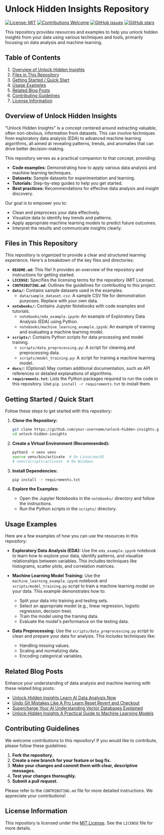 # Unlock Hidden Insights Repository

[![License: MIT](https://img.shields.io/badge/License-MIT-yellow.svg)](https://opensource.org/licenses/MIT)
[![Contributions Welcome](https://img.shields.io/badge/contributions-welcome-brightgreen.svg)](https://github.com/your-username/unlock-hidden-insights/blob/main/CONTRIBUTING.md)
[![GitHub issues](https://img.shields.io/github/issues/your-username/unlock-hidden-insights)](https://github.com/your-username/unlock-hidden-insights/issues)
[![GitHub stars](https://img.shields.io/github/stars/your-username/unlock-hidden-insights?style=social)](https://github.com/your-username/unlock-hidden-insights)

This repository provides resources and examples to help you unlock hidden insights from your data using various techniques and tools, primarily focusing on data analysis and machine learning.

## Table of Contents

1.  [Overview of Unlock Hidden Insights](#overview-of-unlock-hidden-insights)
2.  [Files in This Repository](#files-in-this-repository)
3.  [Getting Started / Quick Start](#getting-started--quick-start)
4.  [Usage Examples](#usage-examples)
5.  [Related Blog Posts](#related-blog-posts)
6.  [Contributing Guidelines](#contributing-guidelines)
7.  [License Information](#license-information)

## Overview of Unlock Hidden Insights

"Unlock Hidden Insights" is a concept centered around extracting valuable, often non-obvious, information from datasets. This can involve techniques from exploratory data analysis (EDA) to advanced machine learning algorithms, all aimed at revealing patterns, trends, and anomalies that can drive better decision-making.

This repository serves as a practical companion to that concept, providing:

*   **Code examples:** Demonstrating how to apply various data analysis and machine learning techniques.
*   **Datasets:** Sample datasets for experimentation and learning.
*   **Tutorials:** Step-by-step guides to help you get started.
*   **Best practices:** Recommendations for effective data analysis and insight discovery.

Our goal is to empower you to:

*   Clean and preprocess your data effectively.
*   Visualize data to identify key trends and patterns.
*   Apply appropriate machine learning models to predict future outcomes.
*   Interpret the results and communicate insights clearly.

## Files in This Repository

This repository is organized to provide a clear and structured learning experience.  Here's a breakdown of the key files and directories:

*   **`README.md`:** This file!  It provides an overview of the repository and instructions for getting started.
*   **`LICENSE`:** Specifies the licensing terms for the repository (MIT License).
*   **`CONTRIBUTING.md`:** Outlines the guidelines for contributing to this project.
*   **`data/`:** Contains sample datasets used in the examples.
    *   `data/sample_dataset.csv`: A sample CSV file for demonstration purposes. Replace with your own data.
*   **`notebooks/`:** Contains Jupyter Notebooks with code examples and tutorials.
    *   `notebooks/eda_example.ipynb`: An example of Exploratory Data Analysis (EDA) using Python.
    *   `notebooks/machine_learning_example.ipynb`: An example of training and evaluating a machine learning model.
*   **`scripts/`:** Contains Python scripts for data processing and model training.
    *   `scripts/data_preprocessing.py`: A script for cleaning and preprocessing data.
    *   `scripts/model_training.py`: A script for training a machine learning model.
*   **`docs/`:** (Optional) May contain additional documentation, such as API references or detailed explanations of algorithms.
*   **`requirements.txt`:** Lists the Python packages required to run the code in this repository.  Use `pip install -r requirements.txt` to install them.

## Getting Started / Quick Start

Follow these steps to get started with this repository:

1.  **Clone the Repository:**

    ```bash
    git clone https://github.com/your-username/unlock-hidden-insights.git
    cd unlock-hidden-insights
    ```

2.  **Create a Virtual Environment (Recommended):**

    ```bash
    python3 -m venv venv
    source venv/bin/activate  # On Linux/macOS
    # venv\Scripts\activate  # On Windows
    ```

3.  **Install Dependencies:**

    ```bash
    pip install -r requirements.txt
    ```

4.  **Explore the Examples:**

    *   Open the Jupyter Notebooks in the `notebooks/` directory and follow the instructions.
    *   Run the Python scripts in the `scripts/` directory.

## Usage Examples

Here are a few examples of how you can use the resources in this repository:

*   **Exploratory Data Analysis (EDA):** Use the `eda_example.ipynb` notebook to learn how to explore your data, identify patterns, and visualize relationships between variables.  This includes techniques like histograms, scatter plots, and correlation matrices.

*   **Machine Learning Model Training:** Use the `machine_learning_example.ipynb` notebook and `scripts/model_training.py` script to train a machine learning model on your data.  This example demonstrates how to:
    *   Split your data into training and testing sets.
    *   Select an appropriate model (e.g., linear regression, logistic regression, decision tree).
    *   Train the model using the training data.
    *   Evaluate the model's performance on the testing data.

*   **Data Preprocessing:** Use the `scripts/data_preprocessing.py` script to clean and prepare your data for analysis. This includes techniques like:
    *   Handling missing values.
    *   Scaling and normalizing data.
    *   Encoding categorical variables.

## Related Blog Posts

Enhance your understanding of data analysis and machine learning with these related blog posts:

*   [Unlock Hidden Insights Learn AI Data Analysis Now](https://astconsulting.in/artificial-intelligence/unlock-hidden-insights-ai-data-analysis)
*   [Undo Git Mistakes Like A Pro Learn Reset Revert and Checkout](https://astconsulting.in/git/undo-git-mistakes-reset-revert-checkout)
*   [Supercharge Your AI Understanding Vector Databases Explained](https://astconsulting.in/vector-databases/supercharge-ai-vector-databases-explained)
*   [Unlock Hidden Insights A Practical Guide to Machine Learning Models](https://astconsulting.in/artificial-intelligence/ml-machine-learning/unlock-hidden-insights-machine-learning)

## Contributing Guidelines

We welcome contributions to this repository!  If you would like to contribute, please follow these guidelines:

1.  **Fork the repository.**
2.  **Create a new branch for your feature or bug fix.**
3.  **Make your changes and commit them with clear, descriptive messages.**
4.  **Test your changes thoroughly.**
5.  **Submit a pull request.**

Please refer to the `CONTRIBUTING.md` file for more detailed instructions.  We appreciate your contributions!

## License Information

This repository is licensed under the [MIT License](LICENSE).  See the `LICENSE` file for more details.
